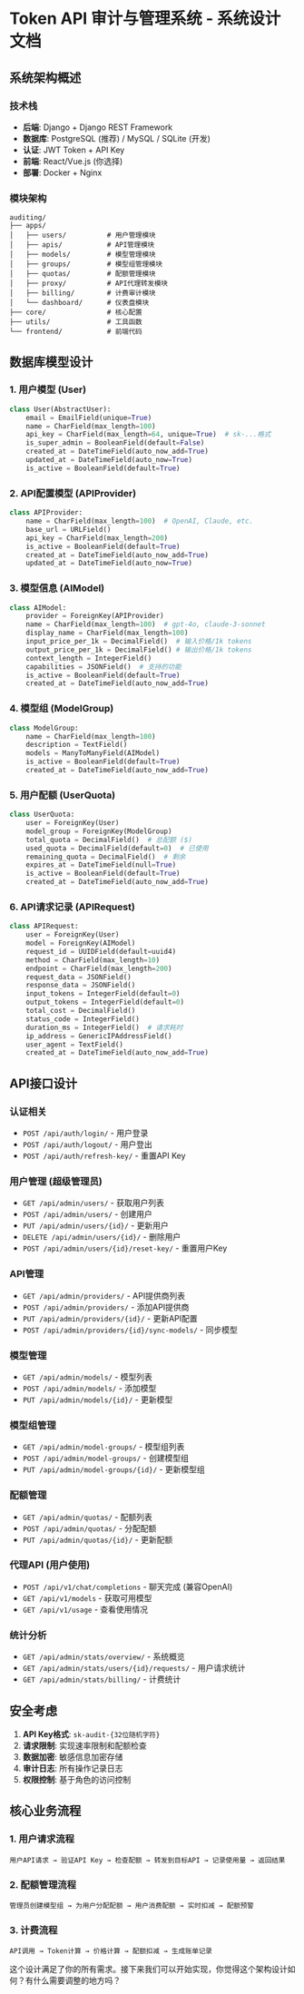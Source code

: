 # Token API 审计与管理系统 - 系统设计文档

## 系统架构概述

### 技术栈
- **后端**: Django + Django REST Framework
- **数据库**: PostgreSQL (推荐) / MySQL / SQLite (开发)
- **认证**: JWT Token + API Key
- **前端**: React/Vue.js (你选择)
- **部署**: Docker + Nginx

### 模块架构
```
auditing/
├── apps/
│   ├── users/          # 用户管理模块
│   ├── apis/           # API管理模块  
│   ├── models/         # 模型管理模块
│   ├── groups/         # 模型组管理模块
│   ├── quotas/         # 配额管理模块
│   ├── proxy/          # API代理转发模块
│   ├── billing/        # 计费审计模块
│   └── dashboard/      # 仪表盘模块
├── core/               # 核心配置
├── utils/              # 工具函数
└── frontend/           # 前端代码
```

## 数据库模型设计

### 1. 用户模型 (User)
```python
class User(AbstractUser):
    email = EmailField(unique=True)
    name = CharField(max_length=100)
    api_key = CharField(max_length=64, unique=True)  # sk-...格式
    is_super_admin = BooleanField(default=False)
    created_at = DateTimeField(auto_now_add=True)
    updated_at = DateTimeField(auto_now=True)
    is_active = BooleanField(default=True)
```

### 2. API配置模型 (APIProvider)
```python
class APIProvider:
    name = CharField(max_length=100)  # OpenAI, Claude, etc.
    base_url = URLField()
    api_key = CharField(max_length=200)
    is_active = BooleanField(default=True)
    created_at = DateTimeField(auto_now_add=True)
    updated_at = DateTimeField(auto_now=True)
```

### 3. 模型信息 (AIModel)
```python
class AIModel:
    provider = ForeignKey(APIProvider)
    name = CharField(max_length=100)  # gpt-4o, claude-3-sonnet
    display_name = CharField(max_length=100)
    input_price_per_1k = DecimalField()  # 输入价格/1k tokens
    output_price_per_1k = DecimalField() # 输出价格/1k tokens
    context_length = IntegerField()
    capabilities = JSONField()  # 支持的功能
    is_active = BooleanField(default=True)
    created_at = DateTimeField(auto_now_add=True)
```

### 4. 模型组 (ModelGroup)
```python
class ModelGroup:
    name = CharField(max_length=100)
    description = TextField()
    models = ManyToManyField(AIModel)
    is_active = BooleanField(default=True)
    created_at = DateTimeField(auto_now_add=True)
```

### 5. 用户配额 (UserQuota)
```python
class UserQuota:
    user = ForeignKey(User)
    model_group = ForeignKey(ModelGroup)
    total_quota = DecimalField()  # 总配额 ($)
    used_quota = DecimalField(default=0)  # 已使用
    remaining_quota = DecimalField()  # 剩余
    expires_at = DateTimeField(null=True)
    is_active = BooleanField(default=True)
    created_at = DateTimeField(auto_now_add=True)
```

### 6. API请求记录 (APIRequest)
```python
class APIRequest:
    user = ForeignKey(User)
    model = ForeignKey(AIModel)
    request_id = UUIDField(default=uuid4)
    method = CharField(max_length=10)
    endpoint = CharField(max_length=200)
    request_data = JSONField()
    response_data = JSONField()
    input_tokens = IntegerField(default=0)
    output_tokens = IntegerField(default=0)
    total_cost = DecimalField()
    status_code = IntegerField()
    duration_ms = IntegerField()  # 请求耗时
    ip_address = GenericIPAddressField()
    user_agent = TextField()
    created_at = DateTimeField(auto_now_add=True)
```

## API接口设计

### 认证相关
- `POST /api/auth/login/` - 用户登录
- `POST /api/auth/logout/` - 用户登出
- `POST /api/auth/refresh-key/` - 重置API Key

### 用户管理 (超级管理员)
- `GET /api/admin/users/` - 获取用户列表
- `POST /api/admin/users/` - 创建用户
- `PUT /api/admin/users/{id}/` - 更新用户
- `DELETE /api/admin/users/{id}/` - 删除用户
- `POST /api/admin/users/{id}/reset-key/` - 重置用户Key

### API管理
- `GET /api/admin/providers/` - API提供商列表
- `POST /api/admin/providers/` - 添加API提供商
- `PUT /api/admin/providers/{id}/` - 更新API配置
- `POST /api/admin/providers/{id}/sync-models/` - 同步模型

### 模型管理
- `GET /api/admin/models/` - 模型列表
- `POST /api/admin/models/` - 添加模型
- `PUT /api/admin/models/{id}/` - 更新模型

### 模型组管理
- `GET /api/admin/model-groups/` - 模型组列表
- `POST /api/admin/model-groups/` - 创建模型组
- `PUT /api/admin/model-groups/{id}/` - 更新模型组

### 配额管理
- `GET /api/admin/quotas/` - 配额列表
- `POST /api/admin/quotas/` - 分配配额
- `PUT /api/admin/quotas/{id}/` - 更新配额

### 代理API (用户使用)
- `POST /api/v1/chat/completions` - 聊天完成 (兼容OpenAI)
- `GET /api/v1/models` - 获取可用模型
- `GET /api/v1/usage` - 查看使用情况

### 统计分析
- `GET /api/admin/stats/overview/` - 系统概览
- `GET /api/admin/stats/users/{id}/requests/` - 用户请求统计
- `GET /api/admin/stats/billing/` - 计费统计

## 安全考虑

1. **API Key格式**: `sk-audit-{32位随机字符}`
2. **请求限制**: 实现速率限制和配额检查
3. **数据加密**: 敏感信息加密存储
4. **审计日志**: 所有操作记录日志
5. **权限控制**: 基于角色的访问控制

## 核心业务流程

### 1. 用户请求流程
```
用户API请求 → 验证API Key → 检查配额 → 转发到目标API → 记录使用量 → 返回结果
```

### 2. 配额管理流程
```
管理员创建模型组 → 为用户分配配额 → 用户消费配额 → 实时扣减 → 配额预警
```

### 3. 计费流程
```
API调用 → Token计算 → 价格计算 → 配额扣减 → 生成账单记录
```

这个设计满足了你的所有需求。接下来我们可以开始实现，你觉得这个架构设计如何？有什么需要调整的地方吗？ 